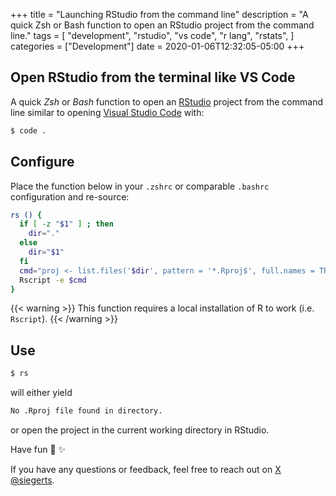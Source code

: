 +++
title = "Launching RStudio from the command line"
description = "A quick Zsh or Bash function to open an RStudio project from the command line."
tags = [
  "development",
  "rstudio",
  "vs code",
  "r lang",
  "rstats",
  ]
categories = ["Development"]
date = 2020-01-06T12:32:05-05:00
+++

## Open RStudio from the terminal like VS Code

A quick _Zsh_ or _Bash_ function to open an [RStudio](https://rstudio.com/products/rstudio/) project from the command line similar to opening [Visual Studio Code](https://code.visualstudio.com/) with:

```sh
$ code .
```

## Configure

Place the function below in your `.zshrc` or comparable `.bashrc` configuration and re-source:

```bash
rs () {
  if [ -z "$1" ] ; then
    dir="."
  else
    dir="$1"
  fi
  cmd="proj <- list.files('$dir', pattern = '*.Rproj$', full.names = TRUE); if (length(proj) > 0) { system(paste('open -na Rstudio', proj[1])) } else { cat('No .Rproj file found in directory.\n') };"
  Rscript -e $cmd
}

```

{{< warning >}}
This function requires a local installation of R to work (i.e. `Rscript`).
{{< /warning >}}

## Use

```sh
$ rs
```

will either yield

```sh
No .Rproj file found in directory.
```

or open the project in the current working directory in RStudio.

Have fun :rocket: :sparkles:


If you have any questions or feedback, feel free to reach out on [X @siegerts](https://x.com/siegerts).